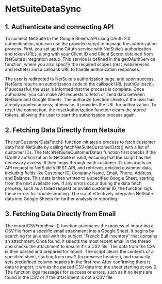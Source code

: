# NetSuiteDataSync

## 1. Authenticate and connecting API

To connect NetSuite to the Google Sheets API using OAuth 2.0 authentication, you can use the provided script to manage the authorization process. 
First, you set up the OAuth service with NetSuite’s authorization and token URLs, along with your Client ID and Client Secret obtained from NetSuite’s integration setup. This service is defined in the getOAuthService function, where you also specify the required scopes (rest_webservices and restlets) and a callback URL to handle authorization responses. 

The user is redirected to NetSuite's authorization page, and upon success, NetSuite returns an authorization code to the callback URL (authCallback). If successful, the user is informed that the process is complete. Once authorized, you can make API requests to fetch or send data between NetSuite and Google Sheets. The authorize function checks if the user has already granted access; otherwise, it provides the URL for authorization. To reset the connection, the resetAuthorization function clears the stored tokens, allowing the user to start the authorization process again.

## 2. Fetching Data Directly from Netsuite
The runCustomerDataFetch() function initiates a process to fetch customer data from NetSuite by calling fetchNetSuiteCustomerData() with a list of customer IDs. The fetchNetSuiteCustomerData() function first checks if the OAuth2 authorization to NetSuite is valid, ensuring that the script has the necessary access. It then loops through each customer ID, constructs an API request to NetSuite's REST API, and retrieves detailed customer data, including fields like Customer ID, Company Name, Email, Phone, Address, and Balance. This data is then written to a specified Google Sheet, starting from the next available row. If any errors occur during the data fetch process, such as a failed request or invalid customer ID, the function logs these errors for troubleshooting. The script effectively integrates NetSuite data into Google Sheets for further analysis or reporting.

## 3. Fetching Data Directly from Email
The importCSVFromEmail() function automates the process of importing a CSV file from a specific email attachment into a Google Sheet. It begins by searching for an email with the subject "French Bull Inventory" that contains an attachment. Once found, it selects the most recent email in the thread and checks the attachment to ensure it's a CSV file. The data from the CSV is then parsed and prepared for import. The script clears the contents of a specified sheet, starting from row 2 (to preserve headers), and manually sets predefined column headers in the first row. After confirming there is data to import, it writes the parsed CSV data into the sheet starting at row 2. The function logs messages for success or errors, such as if no items are found in the CSV or if the attachment is not a CSV file.
